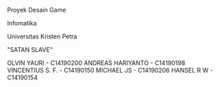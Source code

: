 Proyek Desain Game

Infomatika

Universitas Kristen Petra

"SATAN SLAVE"


OLVIN YAURI - C14190200
ANDREAS HARIYANTO - C14190198
VINCENTIUS S. F. - C14190150
MICHAEL JS - C14190206
HANSEL R W - C14190154





